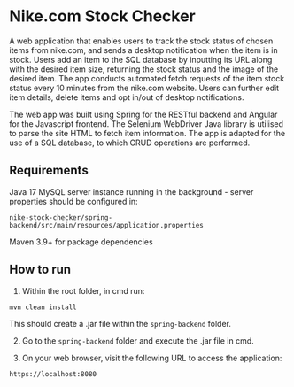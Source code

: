 # Nike.com Stock Checker

A web application that enables users to track the stock status of chosen items from nike.com, and sends a desktop notification when the item is in stock. Users add an item to the SQL database by inputting its URL along with the desired item size, returning the stock status and the image of the desired item. The app conducts automated fetch requests of the item stock status every 10 minutes from the nike.com website. Users can further edit item details, delete items and opt in/out of desktop notifications.

The web app was built using Spring for the RESTful backend and Angular for the Javascript frontend. The Selenium WebDriver Java library is utilised to parse the site HTML to fetch item information. The app is adapted for the use of a SQL database, to which CRUD operations are performed.

## Requirements
Java 17 
MySQL server instance running in the background - server properties should be configured in:
```
nike-stock-checker/spring-backend/src/main/resources/application.properties
```
Maven 3.9+ for package dependencies

## How to run
1) Within the root folder, in cmd run:
```
mvn clean install
```
This should create a .jar file within the `spring-backend` folder.

2) Go to the `spring-backend` folder and execute the .jar file in cmd.

3) On your web browser, visit the following URL to access the application:
```
https://localhost:8080
```
